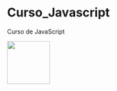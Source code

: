 # Curso_Javascript
 Curso de JavaScript

<img src="https://bognarjunior.files.wordpress.com/2018/01/1crcyaithv7aiqh1z93v99q.png" width="100" height="100" />
